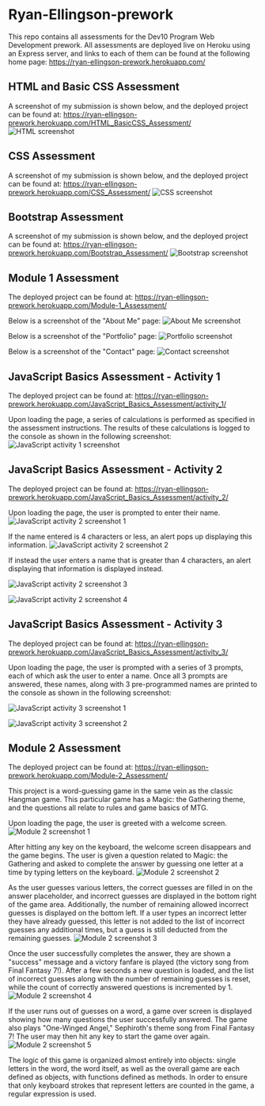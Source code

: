 # Ryan-Ellingson-prework

This repo contains all assessments for the Dev10 Program Web Development prework.  All assessments are deployed live on Heroku using an Express server, and links to each of them can be found at the following home page: https://ryan-ellingson-prework.herokuapp.com/

## HTML and Basic CSS Assessment

A screenshot of my submission is shown below, and the deployed project can be found at: https://ryan-ellingson-prework.herokuapp.com/HTML_BasicCSS_Assessment/
![HTML screenshot](https://github.com/RyanEllingson/Ryan-Ellingson-prework/blob/master/screenshots/HTML-screenshot.JPG)

## CSS Assessment

A screenshot of my submission is shown below, and the deployed project can be found at: https://ryan-ellingson-prework.herokuapp.com/CSS_Assessment/
![CSS screenshot](https://github.com/RyanEllingson/Ryan-Ellingson-prework/blob/master/screenshots/CSS-screenshot.JPG)

## Bootstrap Assessment

A screenshot of my submission is shown below, and the deployed project can be found at: https://ryan-ellingson-prework.herokuapp.com/Bootstrap_Assessment/
![Bootstrap screenshot](https://github.com/RyanEllingson/Ryan-Ellingson-prework/blob/master/screenshots/Bootstrap-screenshot.JPG)

## Module 1 Assessment

The deployed project can be found at: https://ryan-ellingson-prework.herokuapp.com/Module-1_Assessment/

Below is a screenshot of the "About Me" page:
![About Me screenshot](https://github.com/RyanEllingson/Ryan-Ellingson-prework/blob/master/screenshots/Module1-screenshot.JPG)

Below is a screenshot of the "Portfolio" page:
![Portfolio screenshot](https://github.com/RyanEllingson/Ryan-Ellingson-prework/blob/master/screenshots/Module1-screenshot2.JPG)

Below is a screenshot of the "Contact" page:
![Contact screenshot](https://github.com/RyanEllingson/Ryan-Ellingson-prework/blob/master/screenshots/Module1-screenshot3.JPG)

## JavaScript Basics Assessment - Activity 1

The deployed project can be found at: https://ryan-ellingson-prework.herokuapp.com/JavaScript_Basics_Assessment/activity_1/

Upon loading the page, a series of calculations is performed as specified in the assessment instructions.  The results of these calculations is logged to the console as shown in the following screenshot:
![JavaScript activity 1 screenshot](https://github.com/RyanEllingson/Ryan-Ellingson-prework/blob/master/screenshots/JavaScript1-screenshot.JPG)

## JavaScript Basics Assessment - Activity 2

The deployed project can be found at: https://ryan-ellingson-prework.herokuapp.com/JavaScript_Basics_Assessment/activity_2/

Upon loading the page, the user is prompted to enter their name.
![JavaScript activity 2 screenshot 1](https://github.com/RyanEllingson/Ryan-Ellingson-prework/blob/master/screenshots/JavaScript2-screenshot.JPG)

If the name entered is 4 characters or less, an alert pops up displaying this information.
![JavaScript activity 2 screenshot 2](https://github.com/RyanEllingson/Ryan-Ellingson-prework/blob/master/screenshots/JavaScript2-screenshot2.JPG)

If instead the user enters a name that is greater than 4 characters, an alert displaying that information is displayed instead.

![JavaScript activity 2 screenshot 3](https://github.com/RyanEllingson/Ryan-Ellingson-prework/blob/master/screenshots/JavaScript2-screenshot3.JPG)

![JavaScript activity 2 screenshot 4](https://github.com/RyanEllingson/Ryan-Ellingson-prework/blob/master/screenshots/JavaScript2-screenshot4.JPG)

## JavaScript Basics Assessment - Activity 3

The deployed project can be found at: https://ryan-ellingson-prework.herokuapp.com/JavaScript_Basics_Assessment/activity_3/

Upon loading the page, the user is prompted with a series of 3 prompts, each of which ask the user to enter a name.  Once all 3 prompts are answered, these names, along with 3 pre-programmed names are printed to the console as shown in the following screenshot:

![JavaScript activity 3 screenshot 1](https://github.com/RyanEllingson/Ryan-Ellingson-prework/blob/master/screenshots/JavaScript3-screenshot.JPG)

![JavaScript activity 3 screenshot 2](https://github.com/RyanEllingson/Ryan-Ellingson-prework/blob/master/screenshots/JavaScript3-screenshot2.JPG)

## Module 2 Assessment

The deployed project can be found at: https://ryan-ellingson-prework.herokuapp.com/Module-2_Assessment/

This project is a word-guessing game in the same vein as the classic Hangman game.  This particular game has a Magic: the Gathering theme, and the questions all relate to rules and game basics of MTG.

Upon loading the page, the user is greeted with a welcome screen.
![Module 2 screenshot 1](https://github.com/RyanEllingson/Ryan-Ellingson-prework/blob/master/screenshots/Module2-screenshot.JPG)

After hitting any key on the keyboard, the welcome screen disappears and the game begins.  The user is given a question related to Magic: the Gathering and asked to complete the answer by guessing one letter at a time by typing letters on the keyboard.
![Module 2 screenshot 2](https://github.com/RyanEllingson/Ryan-Ellingson-prework/blob/master/screenshots/Module2-screenshot2.JPG)

As the user guesses various letters, the correct guesses are filled in on the answer placeholder, and incorrect guesses are displayed in the bottom right of the game area.  Additionally, the number of remaining allowed incorrect guesses is displayed on the bottom left.  If a user types an incorrect letter they have already guessed, this letter is not added to the list of incorrect guesses any additional times, but a guess is still deducted from the remaining guesses.
![Module 2 screenshot 3](https://github.com/RyanEllingson/Ryan-Ellingson-prework/blob/master/screenshots/Module2-screenshot3.JPG)

Once the user successfully completes the answer, they are shown a "success" message and a victory fanfare is played (the victory song from Final Fantasy 7!).  After a few seconds a new question is loaded, and the list of incorrect guesses along with the number of remaining guesses is reset, while the count of correctly answered questions is incremented by 1.
![Module 2 screenshot 4](https://github.com/RyanEllingson/Ryan-Ellingson-prework/blob/master/screenshots/Module2-screenshot4.JPG)

If the user runs out of guesses on a word, a game over screen is displayed showing how many questions the user successfully answered.  The game also plays "One-Winged Angel," Sephiroth's theme song from Final Fantasy 7!  The user may then hit any key to start the game over again.
![Module 2 screenshot 5](https://github.com/RyanEllingson/Ryan-Ellingson-prework/blob/master/screenshots/Module2-screenshot5.JPG)

The logic of this game is organized almost entirely into objects: single letters in the word, the word itself, as well as the overall game are each defined as objects, with functions defined as methods.  In order to ensure that only keyboard strokes that represent letters are counted in the game, a regular expression is used.